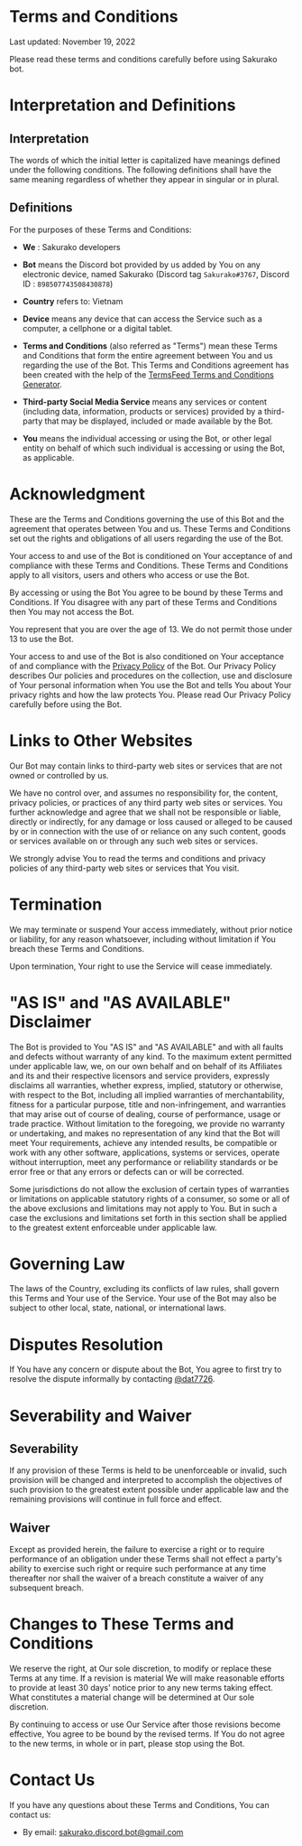 # Terms and Conditions

Last updated: November 19, 2022

Please read these terms and conditions carefully before using Sakurako bot.

# Interpretation and Definitions

## Interpretation

The words of which the initial letter is capitalized have meanings defined under the following conditions. The following definitions shall have the same meaning regardless of whether they appear in singular or in plural.

## Definitions

For the purposes of these Terms and Conditions:
- __We__ : Sakurako developers
- __Bot__ means the Discord bot provided by us added by You on any electronic device, named Sakurako (Discord tag `Sakurako#3767`, Discord ID : `898507743508430878`)
- __Country__ refers to:  Vietnam
- __Device__ means any device that can access the Service such as a computer, a cellphone or a digital tablet.



- __Terms and Conditions__ (also referred as "Terms") mean these Terms and Conditions that form the entire agreement between You and us regarding the use of the Bot. This Terms and Conditions agreement has been created with the help of the [TermsFeed Terms and Conditions Generator](https://www.termsfeed.com/terms-conditions-generator/).
- __Third-party Social Media Service__ means any services or content (including data, information, products or services) provided by a third-party that may be displayed, included or made available by the Bot.

- __You__ means the individual accessing or using the Bot, or other legal entity on behalf of which such individual is accessing or using the Bot, as applicable.

# Acknowledgment

These are the Terms and Conditions governing the use of this Bot and the agreement that operates between You and us. These Terms and Conditions set out the rights and obligations of all users regarding the use of the Bot.

Your access to and use of the Bot is conditioned on Your acceptance of and compliance with these Terms and Conditions. These Terms and Conditions apply to all visitors, users and others who access or use the Bot.

By accessing or using the Bot You agree to be bound by these Terms and Conditions. If You disagree with any part of these Terms and Conditions then You may not access the Bot.


You represent that you are over the age of 13. We do not permit those under 13 to use the Bot.


Your access to and use of the Bot is also conditioned on Your acceptance of and compliance with the [Privacy Policy](https://github.com/dat7726/Sakurako-bot/blob/main/Privacy.md) of the Bot. Our Privacy Policy describes Our policies and procedures on the collection, use and disclosure of Your personal information when You use the Bot and tells You about Your privacy rights and how the law protects You. Please read Our Privacy Policy carefully before using the Bot.









# Links to Other Websites

Our Bot may contain links to third-party web sites or services that are not owned or controlled by us.

We have no control over, and assumes no responsibility for, the content, privacy policies, or practices of any third party web sites or services. You further acknowledge and agree that we shall not be responsible or liable, directly or indirectly, for any damage or loss caused or alleged to be caused by or in connection with the use of or reliance on any such content, goods or services available on or through any such web sites or services.

We strongly advise You to read the terms and conditions and privacy policies of any third-party web sites or services that You visit.

# Termination

We may terminate or suspend Your access immediately, without prior notice or liability, for any reason whatsoever, including without limitation if You breach these Terms and Conditions.

Upon termination, Your right to use the Service will cease immediately.



# "AS IS" and "AS AVAILABLE" Disclaimer

The Bot is provided to You "AS IS" and "AS AVAILABLE" and with all faults and defects without warranty of any kind. To the maximum extent permitted under applicable law, we, on our own behalf and on behalf of its Affiliates and its and their respective licensors and service providers, expressly disclaims all warranties, whether express, implied, statutory or otherwise, with respect to the Bot, including all implied warranties of merchantability, fitness for a particular purpose, title and non-infringement, and warranties that may arise out of course of dealing, course of performance, usage or trade practice. Without limitation to the foregoing, we provide no warranty or undertaking, and makes no representation of any kind that the Bot will meet Your requirements, achieve any intended results, be compatible or work with any other software, applications, systems or services, operate without interruption, meet any performance or reliability standards or be error free or that any errors or defects can or will be corrected.


Some jurisdictions do not allow the exclusion of certain types of warranties or limitations on applicable statutory rights of a consumer, so some or all of the above exclusions and limitations may not apply to You. But in such a case the exclusions and limitations set forth in this section shall be applied to the greatest extent enforceable under applicable law.

# Governing Law

The laws of the Country, excluding its conflicts of law rules, shall govern this Terms and Your use of the Service. Your use of the Bot may also be subject to other local, state, national, or international laws.

# Disputes Resolution

If You have any concern or dispute about the Bot, You agree to first try to resolve the dispute informally by contacting [@dat7726](https://github.com/dat7726).



# Severability and Waiver

## Severability

If any provision of these Terms is held to be unenforceable or invalid, such provision will be changed and interpreted to accomplish the objectives of such provision to the greatest extent possible under applicable law and the remaining provisions will continue in full force and effect.

## Waiver

Except as provided herein, the failure to exercise a right or to require performance of an obligation under these Terms shall not effect a party's ability to exercise such right or require such performance at any time thereafter nor shall the waiver of a breach constitute a waiver of any subsequent breach.

# Changes to These Terms and Conditions

We reserve the right, at Our sole discretion, to modify or replace these Terms at any time. If a revision is material We will make reasonable efforts to provide at least 30 days' notice prior to any new terms taking effect. What constitutes a material change will be determined at Our sole discretion.

By continuing to access or use Our Service after those revisions become effective, You agree to be bound by the revised terms. If You do not agree to the new terms, in whole or in part, please stop using the Bot.

# Contact Us

If you have any questions about these Terms and Conditions, You can contact us:


- By email: sakurako.discord.bot@gmail.com
